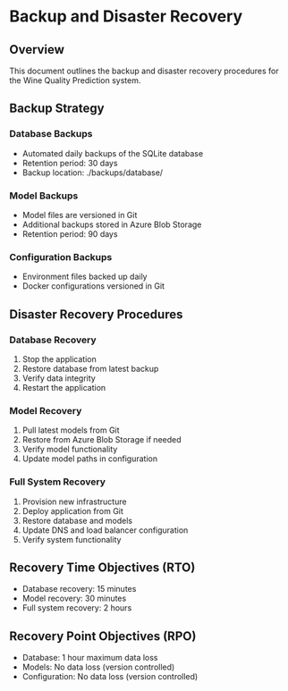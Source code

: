 # Backup and Disaster Recovery

## Overview
This document outlines the backup and disaster recovery procedures for the Wine Quality Prediction system.

## Backup Strategy

### Database Backups
- Automated daily backups of the SQLite database
- Retention period: 30 days
- Backup location: ./backups/database/

### Model Backups
- Model files are versioned in Git
- Additional backups stored in Azure Blob Storage
- Retention period: 90 days

### Configuration Backups
- Environment files backed up daily
- Docker configurations versioned in Git

## Disaster Recovery Procedures

### Database Recovery
1. Stop the application
2. Restore database from latest backup
3. Verify data integrity
4. Restart the application

### Model Recovery
1. Pull latest models from Git
2. Restore from Azure Blob Storage if needed
3. Verify model functionality
4. Update model paths in configuration

### Full System Recovery
1. Provision new infrastructure
2. Deploy application from Git
3. Restore database and models
4. Update DNS and load balancer configuration
5. Verify system functionality

## Recovery Time Objectives (RTO)
- Database recovery: 15 minutes
- Model recovery: 30 minutes
- Full system recovery: 2 hours

## Recovery Point Objectives (RPO)
- Database: 1 hour maximum data loss
- Models: No data loss (version controlled)
- Configuration: No data loss (version controlled)
